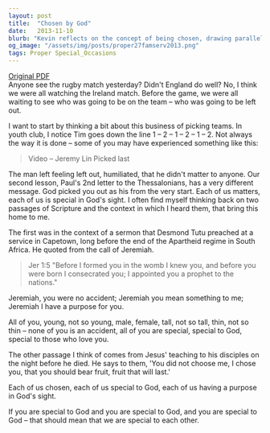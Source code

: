 ```yaml
---
layout: post
title:  "Chosen by God"
date:   2013-11-10
blurb: "Kevin reflects on the concept of being chosen, drawing parallels between the selection process in sports and God's selection of individuals. He emphasizes that everyone is special and has a purpose in God's eyes, using Paul's second letter to the Thessalonians and the call of Jeremiah as scriptural references. The sermon reassures that we are all chosen by God, and therefore, should be special to one another."
og_image: "/assets/img/posts/proper27famserv2013.png"
tags: Proper Special_Occasions
---
```

[Original PDF](/assets/pdf/proper27famserv2013.pdf)    
Anyone see the rugby match yesterday?
Didn't England do well? No, I think we were all watching the Ireland match.
Before the game, we were all waiting to see who was going to be on the team – who was going to be left out.

I want to start by thinking a bit about this business of picking teams. In youth club, I notice Tim goes down the line 1 – 2 – 1 – 2 – 1 – 2. Not always the way it is done – some of you may have experienced something like this:

> Video – Jeremy Lin Picked last

The man left feeling left out, humiliated, that he didn't matter to anyone. Our second lesson, Paul's 2nd letter to the Thessalonians, has a very different message. God picked you out as his from the very start. Each of us matters, each of us is special in God's sight. I often find myself thinking back on two passages of Scripture and the context in which I heard them, that bring this home to me.

The first was in the context of a sermon that Desmond Tutu preached at a service in Capetown, long before the end of the Apartheid regime in South Africa. He quoted from the call of Jeremiah.

> Jer 1:5 "Before I formed you in the womb I knew you,
and before you were born I consecrated you;
I appointed you a prophet to the nations."

Jeremiah, you were no accident; Jeremiah you mean something to me; Jeremiah I have a purpose for you.

All of you, young, not so young, male, female, tall, not so tall, thin, not so thin – none of you is an accident, all of you are special, special to God, special to those who love you.

The other passage I think of comes from Jesus' teaching to his disciples on the night before he died. He says to them, 'You did not choose me, I chose you, that you should bear fruit, fruit that will last.'

Each of us chosen, each of us special to God, each of us having a purpose in God's sight.

If you are special to God and you are special to God, and you are special to God – that should mean that we are special to each other.
